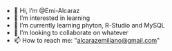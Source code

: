 - 👋 Hi, I’m @Emi-Alcaraz
- 👀 I’m interested in learning
- 🌱 I’m currently learning phyton, R-Studio and MySQL
- 💞️ I’m looking to collaborate on whatever
- 📫 How to reach me: "alcarazemiliano@gmail.com"

<!---
Emi-Alcaraz/Emi-Alcaraz is a ✨ special ✨ repository because its `README.md` (this file) appears on your GitHub profile.
You can click the Preview link to take a look at your changes.
--->
